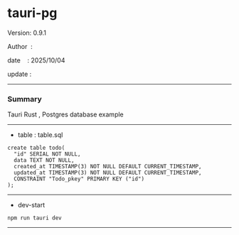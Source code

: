 # tauri-pg

 Version: 0.9.1

 Author  : 

 date    : 2025/10/04

 update  :

***
### Summary

Tauri Rust , Postgres database example

***
* table : table.sql

```
create table todo(
  "id" SERIAL NOT NULL,
  data TEXT NOT NULL,
  created_at TIMESTAMP(3) NOT NULL DEFAULT CURRENT_TIMESTAMP,
  updated_at TIMESTAMP(3) NOT NULL DEFAULT CURRENT_TIMESTAMP,
  CONSTRAINT "Todo_pkey" PRIMARY KEY ("id")
);

```

***
* dev-start
```
npm run tauri dev
```

***

